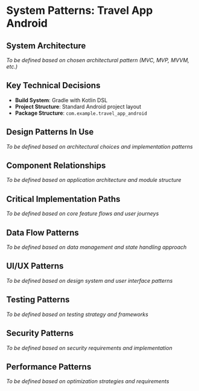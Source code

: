 # System Patterns: Travel App Android

## System Architecture
*To be defined based on chosen architectural pattern (MVC, MVP, MVVM, etc.)*

## Key Technical Decisions
- **Build System**: Gradle with Kotlin DSL
- **Project Structure**: Standard Android project layout
- **Package Structure**: `com.example.travel_app_android`

## Design Patterns In Use
*To be defined based on architectural choices and implementation patterns*

## Component Relationships
*To be defined based on application architecture and module structure*

## Critical Implementation Paths
*To be defined based on core feature flows and user journeys*

## Data Flow Patterns
*To be defined based on data management and state handling approach*

## UI/UX Patterns
*To be defined based on design system and user interface patterns*

## Testing Patterns
*To be defined based on testing strategy and frameworks*

## Security Patterns
*To be defined based on security requirements and implementation*

## Performance Patterns
*To be defined based on optimization strategies and requirements* 